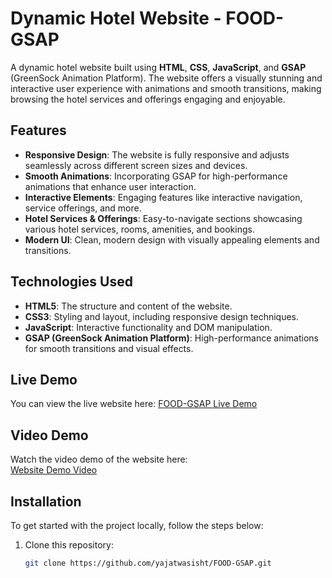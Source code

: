 # Dynamic Hotel Website - FOOD-GSAP

A dynamic hotel website built using **HTML**, **CSS**, **JavaScript**, and **GSAP** (GreenSock Animation Platform). The website offers a visually stunning and interactive user experience with animations and smooth transitions, making browsing the hotel services and offerings engaging and enjoyable.

## Features

- **Responsive Design**: The website is fully responsive and adjusts seamlessly across different screen sizes and devices.
- **Smooth Animations**: Incorporating GSAP for high-performance animations that enhance user interaction.
- **Interactive Elements**: Engaging features like interactive navigation, service offerings, and more.
- **Hotel Services & Offerings**: Easy-to-navigate sections showcasing various hotel services, rooms, amenities, and bookings.
- **Modern UI**: Clean, modern design with visually appealing elements and transitions.

## Technologies Used

- **HTML5**: The structure and content of the website.
- **CSS3**: Styling and layout, including responsive design techniques.
- **JavaScript**: Interactive functionality and DOM manipulation.
- **GSAP (GreenSock Animation Platform)**: High-performance animations for smooth transitions and visual effects.

## Live Demo

You can view the live website here: [FOOD-GSAP Live Demo](https://hotelgsap.netlify.app/)

## Video Demo

Watch the video demo of the website here:  
[Website Demo Video](https://drive.google.com/file/d/1ShSmF_COxs1bJ6H5Ol3j3XQII0MUrgO8/view?usp=drive_link)

## Installation

To get started with the project locally, follow the steps below:

1. Clone this repository:
   ```bash
   git clone https://github.com/yajatwasisht/FOOD-GSAP.git
